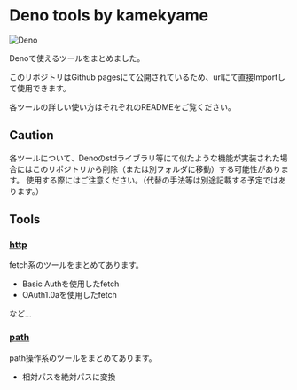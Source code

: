 # Deno tools by kamekyame

![Deno](https://github.com/kamekyame/deno_tools/workflows/Deno/badge.svg?branch=master)

Denoで使えるツールをまとめました。

このリポジトリはGithub pagesにて公開されているため、urlにて直接Importして使用できます。

各ツールの詳しい使い方はそれぞれのREADMEをご覧ください。

## Caution

各ツールについて、Denoのstdライブラリ等にて似たような機能が実装された場合にはこのリポジトリから削除（または別フォルダに移動）する可能性があります。
使用する際にはご注意ください。（代替の手法等は別途記載する予定ではあります。）

## Tools

### [http](./http/README.md)

fetch系のツールをまとめてあります。

- Basic Authを使用したfetch
- OAuth1.0aを使用したfetch

など...

### [path](./path/README.md)

path操作系のツールをまとめてあります。

- 相対パスを絶対パスに変換
